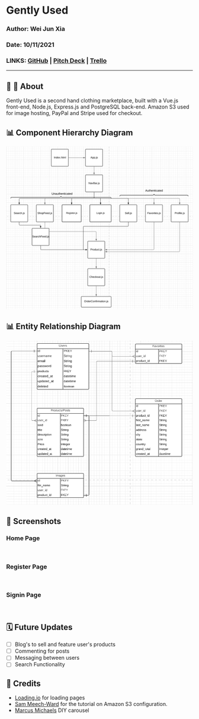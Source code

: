 # Gently Used

### Author: Wei Jun Xia

### Date: 10/11/2021

### LINKS: [GitHub](https://github.com/weijunxia/gentlyused) | [Pitch Deck](https://docs.google.com/presentation/d/1E6WKr777mmTI7fFAKNvG-PAAhl4XrJkNEqUaE-0FxXc/edit?usp=sharing) | [Trello](https://trello.com/invite/b/2InlilO8/7a9c24c4377a3124cd959062db9761ed/gentlyused)
_______

## 👖 🛒 About 
Gently Used is a second hand clothing marketplace, built with a Vue.js front-end, Node.js, Express.js and PostgreSQL back-end. Amazon S3 used for image hosting, PayPal and Stripe used for checkout. 

## 📊 Component Hierarchy Diagram
![CHD](assets/chd.png)

## 📊 Entity Relationship Diagram
![ERD](assets/erd.png)

## 📸 Screenshots
### Home Page
![]()
### Register Page
![]()
### Signin Page
![]()

## 🗓 Future Updates

- [ ] Blog's to sell and feature user's products
- [ ] Commenting for posts
- [ ] Messaging between users
- [ ] Search Functionality 

## 📖 Credits
- [Loading.io](https://loading.io/) for loading pages
- [Sam Meech-Ward](https://www.youtube.com/watch?v=yGYeYJpRWPM) for the tutorial on Amazon S3 configuration.
- [Marcus Michaels](https://medium.com/@marcusmichaels/how-to-build-a-carousel-from-scratch-in-vanilla-js-9a096d3b98c9) DIY carousel